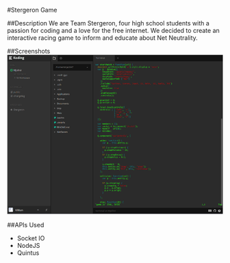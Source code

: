 #Stergeron Game

##Description
We are Team Stergeron, four high school students with a passion for coding and a love for the free internet. We decided to create an interactive racing game to inform and educate about Net Neutrality.

##Screenshots
![IDE](https://github.com/Stergeron/NetRacers/blob/master/public/assets/images/idescreen.png)

##APIs Used
* Socket IO
* NodeJS
* Quintus